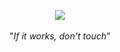 <p align="center">
  <img src="https://i.pinimg.com/736x/90/f2/d9/90f2d99fc1a4716924e33c84a710d5e6.jpg"/><br><br>
  "<i>If it works, don't touch</i>"
</p>
